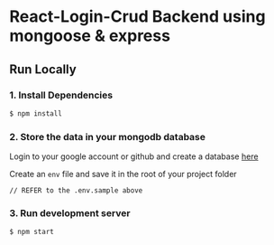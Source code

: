 # React-Login-Crud Backend using mongoose & express

## Run Locally
### 1. Install Dependencies
```sh
$ npm install
```


### 2. Store the data in your mongodb database
Login to your google account or github and create a database [here](https://account.mongodb.com/account/login?)

Create an `env` file and save it in the root of your project folder
```
// REFER to the .env.sample above
```

### 3. Run development server
```sh 
$ npm start 
```





